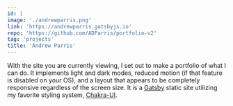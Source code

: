 ```yaml
---
id: 1
image: './andrewparris.png'
link: 'https://andrewparris.gatsbyjs.io'
repo: 'https://github.com/ADParris/portfolio-v2'
tag: 'projects'
title: 'Andrew Parris'
---
```


With the site you are currently viewing, I set out to make a portfolio of what I can do. It implements light and dark modes, reduced motion (if that feature is disabled on your OS), and a layout that appears to be completely responsive regardless of the screen size. It is a [Gatsby](https://www.gatsbyjs.com) static site utilizing my favorite styling system, [Chakra-UI](https://chakra-ui.com).
